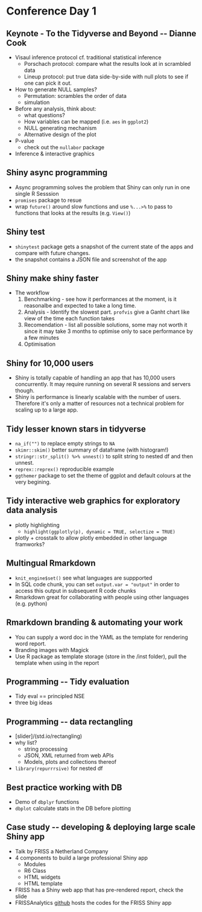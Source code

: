 # Conference Day 1

## Keynote - To the Tidyverse and Beyond -- Dianne Cook

* Visaul inference protocol cf. traditional statistical inference
    - Porschach protocol: compare what the results look at in scrambled data
    - Lineup protocol: put true data side-by-side with null plots to see if one can pick it out.
* How to generate NULL samples?
    - Permutation: scrambles the order of data
    - simulation
* Before any analysis, think about:
    - what questions?
    - How variables can be mapped (i.e. `aes` in `ggplot2`)
    - NULL generating mechanism
    - Alternative design of the plot
* P-value
    - check out the `nullabor` package
* Inference & interactive graphics

## Shiny async programming

* Async programming solves the problem that Shiny can only run in one single R Sesssion
* `promises` package to resue
* wrap `future()` around slow functions and use `%...>%` to pass to functions that looks at the results (e.g. `View()`)

## Shiny test

* `shinytest` package gets a snapshot of the current state of the apps and compare with future changes.
* the snapshot contains a JSON file and screenshot of the app

## Shiny make shiny faster 

* The workflow 
    1. Benchmarking - see how it performances at the moment, is it reasonalbe and expected to take a long time.
    2. Analysis - Identify the slowest part. `profvis` give a Ganht chart like view of the time each function takes
    3. Recomendation - list all possible solutions, some may not worth it since it may take 3 months to optimise only to sace performance by a few minutes
    4. Optimisation

## Shiny for 10,000 users

* Shiny is totally capable of handling an app that has 10,000 users concurrently. It may require running on several R sessions and servers though.
* Shiny is performance is linearly scalable with the number of users. Therefore it's only a matter of resources not a technical problem for scaling up to a large app.

## Tidy lesser known stars in tidyverse

* `na_if("")` to replace empty strings to `NA`
* `skimr::skim()` better summary of dataframe (with histogram!)
* `stringr::str_split() %>% unnest()` to split string to nested df and then unnest.
* `reprex::reprex()` reproducible example
* `ggthemer` package to set the theme of ggplot and default colours at the very begining.

## Tidy interactive web graphics for exploratory data analysis

* plotly highlighting
    - `highlight(ggplotly(p), dynamic = TRUE, selectize = TRUE)`
* plotly + crosstalk to allow plotly embedded in other language framworks?

## Multingual Rmarkdown

* `knit_engine$set()` see what languages are suppported
* In SQL code chunk, you can set `output.var = "output"` in order to access this output in subsequent R code chunks
* Rmarkdown great for collaborating with people using other languages (e.g. python)

## Rmarkdown branding & automating your work

* You can supply a word doc in the YAML as the template for rendering word report.
* Branding images with Magick
* Use R package as template storage (store in the /inst folder), pull the template when using in the report

## Programming -- Tidy evaluation

* Tidy eval == principled NSE
* three big ideas

## Programming -- data rectangling

* [slider]/(std.io/rectangling)
* why list?
    - string processing
    - JSON, XML returned from web APIs
    - Models, plots and collections thereof
* `library(repurrrsive)` for nested df

## Best practice working with DB

* Demo of `dbplyr` functions
* `dbplot` calculate stats in the DB before plotting

## Case study -- developing & deploying large scale Shiny app

* Talk by FRISS a Netherland Company
* 4 components to build a large professional Shiny app
    - Modules
    - R6 Class
    - HTML widgets
    - HTML template
* FRISS has a Shiny web app that has pre-rendered report, check the slide
* FRISSAnalytics [github](https://github.com/FrissAnalytics/RSTUDIO-conf-2018.git) hosts the codes for the FRISS Shiny app




 
